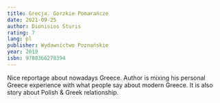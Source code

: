 ```yaml
---
title: Grecja. Gorzkie Pomarańcze
date: 2021-09-25
author: Dionisios Sturis
rating: 7
lang: pl
publisher: Wydawnictwo Poznańskie
year: 2019
isbn: 9788366278394
---
```


Nice reportage about nowadays Greece. Author is mixing his personal Greece experience with what
people say about modern Greece. It is also story about Polish & Greek relationship.
